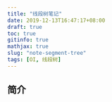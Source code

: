 ```yaml
---
title: "线段树笔记"
date: 2019-12-13T16:47:17+08:00
draft: true
toc: true
gitinfo: true
mathjax: true
slug: "note-segment-tree"
tags: [OI, 线段树]
---
```


## 简介


